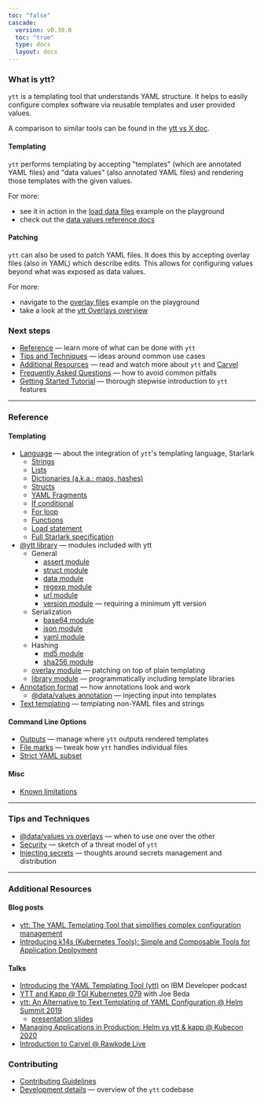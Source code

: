 ```yaml
---
toc: "false"
cascade:
  version: v0.30.0
  toc: "true"
  type: docs
  layout: docs
---
```


### What is ytt?
`ytt` is a templating tool that understands YAML structure. It helps to easily configure complex software via
 reusable templates and user provided values.

A comparison to similar tools can be found in the [ytt vs X doc](ytt-vs-x.md).
  
#### Templating
`ytt` performs templating by accepting "templates" (which are annotated YAML files) and "data values" 
(also annotated YAML files) and rendering those templates with the given values. 

For more:
* see it in action in the [load data files](https://carvel.dev/ytt/#example:example-load-data-values) 
example on the playground
* check out the [data values reference docs](ytt-data-values.md)

#### Patching
`ytt` can also be used to patch YAML files. It does this by accepting overlay files (also in YAML) which describe
edits. This allows for configuring values beyond what was exposed as data values. 

For more:
* navigate to the [overlay files](https://carvel.dev/ytt/#example:example-overlay-files)
example on the playground
* take a look at the [ytt Overlays overview](ytt-overlays.md)

### Next steps
- [Reference](#reference) — learn more of what can be done with `ytt`
- [Tips and Techniques](#tips-and-techniques) — ideas around common use cases
- [Additional Resources](#additional-resources) — read and watch more about `ytt` and [Carvel](https://carvel.dev)
- [Frequently Asked Questions](faq.md) — how to avoid common pitfalls
- [Getting Started Tutorial](https://carvel.dev/ytt/#example:example-hello-world) — thorough stepwise introduction to `ytt` features

---

### Reference

#### Templating
- [Language](lang.md) — about the integration of `ytt`'s templating language, Starlark
  - [Strings](lang-ref-string.md)
  - [Lists](lang-ref-list.md)
  - [Dictionaries (a.k.a.: maps, hashes)](lang-ref-dict.md)
  - [Structs](lang-ref-structs.md)
  - [YAML Fragments](lang-ref-yaml-fragment.md)
  - [If conditional](lang-ref-if.md)
  - [For loop](lang-ref-for.md)
  - [Functions](lang-ref-def.md)
  - [Load statement](lang-ref-load.md)
  - [Full Starlark specification](https://github.com/google/starlark-go/blob/master/doc/spec.md#contents)
- [@ytt library](lang-ref-ytt.md) — modules included with ytt
  - General
    - [assert module](lang-ref-ytt.md#assert)
    - [struct module](lang-ref-ytt.md#struct)
    - [data module](lang-ref-ytt.md#data)
    - [regexp module](lang-ref-ytt.md#regexp)
    - [url module](lang-ref-ytt.md#url)
    - [version module](lang-ref-ytt-version.md) — requiring a minimum ytt version
  - Serialization
    - [base64 module](lang-ref-ytt.md#base64)
    - [json module](lang-ref-ytt.md#json)
    - [yaml module](lang-ref-ytt.md#yaml)
  - Hashing
    - [md5 module](lang-ref-ytt.md#md5)
    - [sha256 module](lang-ref-ytt.md#sha256)
  - [overlay module](lang-ref-ytt-overlay.md) — patching on top of plain templating
  - [library module](lang-ref-ytt-library.md) — programmatically including template libraries
- [Annotation format](lang-ref-annotation.md) — how annotations look and work
  - [@data/values annotation](ytt-data-values.md) — injecting input into templates
- [Text templating](ytt-text-templating.md) — templating non-YAML files and strings

#### Command Line Options
- [Outputs](outputs.md) — manage where `ytt` outputs rendered templates
- [File marks](file-marks.md) — tweak how `ytt` handles individual files
- [Strict YAML subset](strict.md)

#### Misc
- [Known limitations](known-limitations.md)

---

### Tips and Techniques
- [@data/values vs overlays](data-values-vs-overlays.md) — when to use one over the other
- [Security](security.md) — sketch of a threat model of `ytt`
- [Injecting secrets](injecting-secrets.md) — thoughts around secrets management and distribution

---

### Additional Resources
#### Blog posts

- [ytt: The YAML Templating Tool that simplifies complex configuration management](https://developer.ibm.com/blogs/yaml-templating-tool-to-simplify-complex-configuration-management/)
- [Introducing k14s (Kubernetes Tools): Simple and Composable Tools for Application Deployment](https://content.pivotal.io/blog/introducing-k14s-kubernetes-tools-simple-and-composable-tools-for-application-deployment)

#### Talks

- [Introducing the YAML Templating Tool (ytt)](https://www.youtube.com/watch?v=KbB5tI_g3bo) on IBM Developer podcast
- [YTT and Kapp @ TGI Kubernetes 079](https://www.youtube.com/watch?v=CSglwNTQiYg) with Joe Beda
- [ytt: An Alternative to Text Templating of YAML Configuration @ Helm Summit 2019](https://www.youtube.com/watch?v=7-PqgpkxC7E)
  - [presentation slides](https://github.com/k14s/meetups/blob/develop/ytt-2019-sep-helm-summit.pdf)
- [Managing Applications in Production: Helm vs ytt & kapp @ Kubecon 2020](https://www.youtube.com/watch?v=WJw1MDFMVuk)
- [Introduction to Carvel @ Rawkode Live](https://www.youtube.com/watch?v=LBCmMTofNxw)

### Contributing

- [Contributing Guidelines](CONTRIBUTING.md)
- [Development details](dev.md) — overview of the `ytt` codebase
